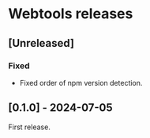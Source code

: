 # Webtools releases

## [Unreleased]
### Fixed
- Fixed order of npm version detection.

## [0.1.0] - 2024-07-05

First release.
